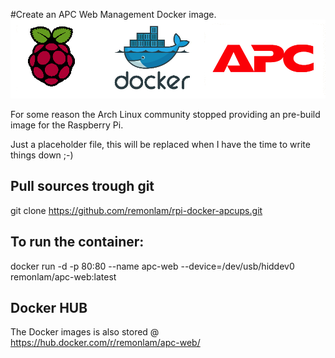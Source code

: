 #Create an APC Web Management Docker image.
![APC](/images/banner.png)

For some reason the Arch Linux community stopped providing an pre-build image for the Raspberry Pi.


Just a placeholder file, this will be replaced when I have the time to write things down ;-)

## Pull sources trough git
git clone https://github.com/remonlam/rpi-docker-apcups.git

## To run the container:
docker run -d -p 80:80 --name apc-web --device=/dev/usb/hiddev0 remonlam/apc-web:latest

## Docker HUB
The Docker images is also stored @ https://hub.docker.com/r/remonlam/apc-web/

